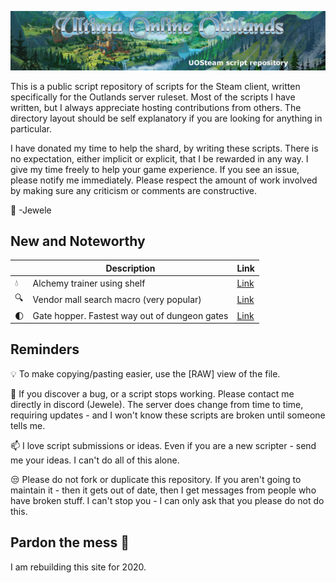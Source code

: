 ![Ultima Online](/Banner.jpg?raw=true "Title")

This is a public script repository of scripts for the Steam client, written specifically for the Outlands server ruleset. Most of the scripts I have written, but I always appreciate hosting contributions from others. The directory layout should be self explanatory if you are looking for anything in particular.

I have donated my time to help the shard, by writing these scripts. There is no expectation, either implicit or explicit, that I be rewarded in any way. I give my time freely to help your game experience. If you see an issue, please notify me immediately. Please respect the amount of work involved by making sure any criticism or comments are constructive.

:gem: -Jewele

## New and Noteworthy
|| Description | Link
| --- | --- | --- |
|:droplet:| Alchemy trainer using shelf  |[Link](https://raw.githubusercontent.com/gmccord333/UOOutlands/master/Skills/Alchemy%20(Shelf).txt)
|:mag:| Vendor mall search macro (very popular)  |[Link](https://raw.githubusercontent.com/gmccord333/UOOutlands/master/Utility/VendorMall.txt)
|:first_quarter_moon:| Gate hopper. Fastest way out of dungeon gates |[Link](https://raw.githubusercontent.com/gmccord333/UOOutlands/master/Utility/GateHopper.txt)

## Reminders

:bulb: To make copying/pasting easier, use the [RAW] view of the file. 

:bug: If you discover a bug, or a script stops working. Please contact me directly in discord (Jewele). The server does change from time to time, requiring updates - and I won't know these scripts are broken until someone tells me.

:mailbox: I love script submissions or ideas. Even if you are a new scripter - send me your ideas. I can't do all of this alone.

:unamused: Please do not fork or duplicate this repository. If you aren't going to maintain it - then it gets out of date, then I get messages from people who have broken stuff. I can't stop you - I can only ask that you please do not do this.

## Pardon the mess :construction: 

I am rebuilding this site for 2020.
